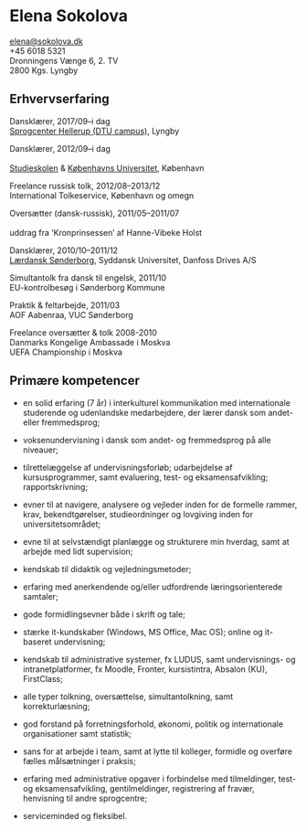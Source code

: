 # Elena Sokolova
[elena@sokolova.dk](mailto:elena@sokolova.dk)<br/>
+45 6018 5321<br/>
Dronningens Vænge 6, 2. TV<br/>
2800 Kgs. Lyngby

## Erhvervserfaring

Dansklærer, 2017/09–i dag <br/>
[Sprogcenter Hellerup (DTU campus)](http://sprogcenterhellerup.dk/danskkurser-pa-dtu/), Lyngby

Dansklærer, 2012/09–i dag	<br>		
[Studieskolen](http://www.studieskolen.dk/) & [Københavns Universitet](http://nors.ku.dk/english/education/danish_courses/), København

Freelance russisk tolk, 2012/08–2013/12<br/> 
International Tolkeservice, København og omegn

Oversætter (dansk-russisk), 2011/05–2011/07<br/>	
uddrag fra ‘Kronprinsessen’ af Hanne-Vibeke Holst

Dansklærer, 2010/10–2011/12<br/>
[Lærdansk Sønderborg](http://laerdansk.dk/en/schools/soenderborg), Syddansk Universitet, Danfoss Drives A/S

Simultantolk fra dansk til engelsk, 2011/10<br/>
EU-kontrolbesøg i Sønderborg Kommune

Praktik & feltarbejde, 2011/03<br/>
AOF Aabenraa, VUC Sønderborg 

Freelance oversætter & tolk 2008-2010<br/>
Danmarks Kongelige Ambassade i Moskva<br/>
UEFA Championship i Moskva

## Primære kompetencer

* en solid erfaring (7 år) i interkulturel kommunikation med internationale studerende og udenlandske medarbejdere, der lærer dansk som andet- eller fremmedsprog; 

* voksenundervisning i dansk som andet- og fremmedsprog på alle niveauer;

* tilrettelæggelse af undervisningsforløb; udarbejdelse af kursusprogrammer, samt evaluering, test- og eksamensafvikling; rapportskrivning;

* evner til at navigere, analysere og vejleder inden for de formelle rammer, krav, bekendtgørelser, studieordninger og lovgiving inden for universitetsområdet;

* evne til at selvstændigt planlægge og strukturere min hverdag, samt at arbejde med lidt supervision;

* kendskab til didaktik og vejledningsmetoder;

* erfaring med anerkendende og/eller udfordrende læringsorienterede samtaler;

* gode formidlingsevner både i skrift og tale;

* stærke it-kundskaber (Windows, MS Office, Mac OS); online og it-baseret undervisning; 

* kendskab til administrative systemer, fx LUDUS, samt undervisnings- og intranetplatformer, fx Moodle, Fronter, kursistintra, Absalon (KU), FirstClass;

* alle typer tolkning, oversættelse, simultantolkning, samt korrekturlæsning; 

* god forstand på forretningsforhold, økonomi, politik og internationale organisationer samt statistik;

* sans for at arbejde i team, samt at lytte til kolleger, formidle og overføre fælles målsætninger i praksis;

* erfaring med administrative opgaver i forbindelse med tilmeldinger, test- og eksamensafvikling, gentilmeldinger, registrering af fravær, henvisning til andre sprogcentre; 

* serviceminded og fleksibel. 




